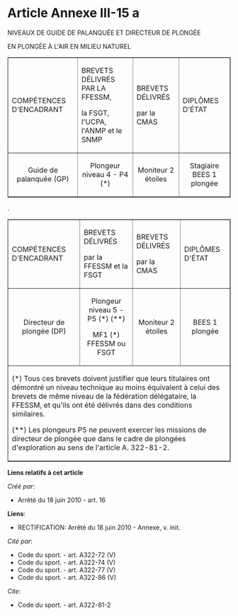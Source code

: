 # Article Annexe III-15 a

NIVEAUX DE GUIDE DE PALANQUÉE ET DIRECTEUR DE PLONGÉE

EN PLONGÉE À L'AIR EN MILIEU NATUREL

<table border="1" width="750" align="center">
  <tbody>
    <tr>
      <td>

COMPÉTENCES D'ENCADRANT

</td>
      <td>

BREVETS DÉLIVRÉS PAR LA FFESSM,

la FSGT, l'UCPA, l'ANMP et le SNMP

</td>
      <td>

BREVETS DÉLIVRÉS

par la CMAS

</td>
      <td>

DIPLÔMES D'ÉTAT

</td>
    </tr>
    <tr>
      <td align="center">

Guide de palanquée (GP)

</td>
      <td align="center">

Plongeur niveau 4 - P4 (*)

</td>
      <td align="center">

Moniteur 2 étoiles

</td>
      <td align="center">

Stagiaire BEES 1 plongée

</td>
    </tr>
  </tbody>
</table>

.

<table border="1" align="center" width="750">
  <tbody>
    <tr>
      <td>

COMPÉTENCES D'ENCADRANT

</td>
      <td>

BREVETS DÉLIVRÉS

par la FFESSM et la FSGT

</td>
      <td>

BREVETS DÉLIVRÉS

par la CMAS

</td>
      <td>

DIPLÔMES D'ÉTAT

</td>
    </tr>
    <tr>
      <td align="center">

Directeur de plongée (DP)

</td>
      <td align="center">

Plongeur niveau 5 - P5 (*) (**)

MF1 (*) FFESSM ou FSGT

</td>
      <td align="center">

Moniteur 2 étoiles

</td>
      <td align="center">

BEES 1 plongée 

</td>
    </tr>
    <tr>
      <td colspan="4">

(*) Tous ces brevets doivent justifier que leurs titulaires ont démontré un niveau technique au moins équivalent à celui des
brevets de même niveau de la fédération délégataire, la FFESSM, et qu'ils ont été délivrés dans des conditions similaires. 

(**) Les plongeurs P5 ne peuvent exercer les missions de directeur de plongée que dans le cadre de plongées d'exploration au
sens de l'article A. 322-81-2.

</td>
    </tr>
  </tbody>
</table>

**Liens relatifs à cet article**

_Créé par_:

  - Arrêté du 18 juin 2010 - art. 16

**Liens**:

  - RECTIFICATION: Arrêté du 18 juin 2010 -  Annexe, v. init.

_Cité par_:

  - Code du sport. - art. A322-72 (V)
  - Code du sport. - art. A322-74 (V)
  - Code du sport. - art. A322-77 (V)
  - Code du sport. - art. A322-86 (V)

_Cite_:

  - Code du sport. - art. A322-81-2
